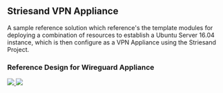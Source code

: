 ## Striesand VPN Appliance

A sample reference solution which reference's the template modules for deploying a combination of resources to establish a Ubuntu Server 16.04 instance, which is then configure as a VPN Appliance using the Striesand Project.

### Reference Design for Wireguard Appliance

<a href="https://portal.azure.com/#create/Microsoft.Template/uri/https%3A%2F%2Fraw.githubusercontent.com%2FDamianFlynn%2Farm%2Fmaster%2FReference%2FStriesand%2FrefStriesand.json" target="_blank">

  <img src="http://azuredeploy.net/deploybutton.png"/>
</a>
<a href="http://armviz.io/#/?load=https%3A%2F%2Fraw.githubusercontent.com%2FDamianFlynn%2Farm%2Fmaster%2FReference%2FStriesand%2FrefStriesand.json" target="_blank">
  <img src="http://armviz.io/visualizebutton.png"/>
</a>